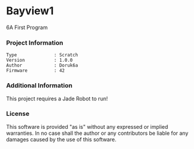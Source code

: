 Bayview1
================

6A First Program

### Project Information
```
Type              : Scratch
Version           : 1.0.0
Author            : Doruk6a
Firmware          : 42
```

### Additional Information
This project requires a Jade Robot to run!

### License
This software is provided "as is" without any expressed or implied warranties.  In no case shall the author or any contributors be liable for any damages caused by the use of this software.

